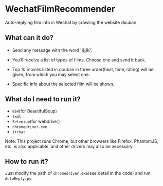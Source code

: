 # WechatFilmRecommender

Auto-replying film info in Wechat by crawling the website douban.

## What can it do?

* Send any message with the word '电影'.

* You'll receive a list of types of films. Choose one and send it back.

* Top 10 movies listed in douban in three order(heat, time, rating) will be given, from which you may select one.

* Specific info about the selected film will be shown.

## What do I need to run it?

* ```BS4```(for BeautifulSoup)
* ```lxml```
* ```Selenium```(for webdriver)
* ```chromedriver.exe```
* ```itchat```

Note: This project runs Chrome, but other browsers like Firefox, PhantomJS, etc. is also applicable, and other drivers may also be necessary.

## How to run it?

Just modify the path of ```chromedriver.exe```(see detail in the code) and run ```AutoReply.py```.
